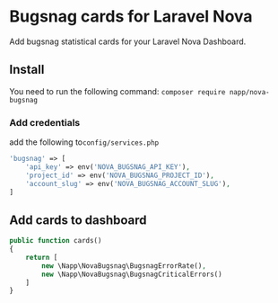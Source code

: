 # Bugsnag cards for Laravel Nova

Add bugsnag statistical cards for your Laravel Nova Dashboard.

## Install

You need to run the following command:
`composer require napp/nova-bugsnag`

### Add credentials

add the following to`config/services.php`

```php
'bugsnag' => [
    'api_key' => env('NOVA_BUGSNAG_API_KEY'),
    'project_id' => env('NOVA_BUGSNAG_PROJECT_ID'),
    'account_slug' => env('NOVA_BUGSNAG_ACCOUNT_SLUG'),
]
```

## Add cards to dashboard

```php
public function cards() 
{
    return [
        new \Napp\NovaBugsnag\BugsnagErrorRate(),
        new \Napp\NovaBugsnag\BugsnagCriticalErrors()
    ]
}
```